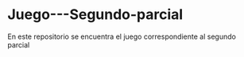 # Juego---Segundo-parcial
En este repositorio se encuentra el juego correspondiente al segundo parcial
